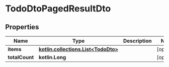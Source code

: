 
# TodoDtoPagedResultDto

## Properties
Name | Type | Description | Notes
------------ | ------------- | ------------- | -------------
**items** | [**kotlin.collections.List&lt;TodoDto&gt;**](TodoDto.md) |  |  [optional]
**totalCount** | **kotlin.Long** |  |  [optional]



